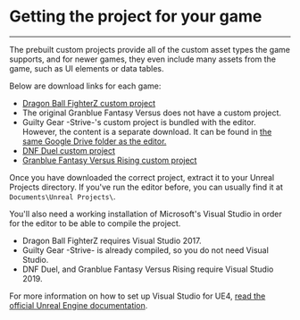 # Getting the project for your game

<hr>

The prebuilt custom projects provide all of the custom asset types the game supports, and for newer games, they even include many assets from the game, such as UI elements or data tables. 

Below are download links for each game:

- [Dragon Ball FighterZ custom project](https://drive.google.com/file/d/1-wjbe0aE4Xs8S7AunSB0XtAE-sSZsOnW/view?usp=sharing)
- The original Granblue Fantasy Versus does not have a custom project.
- Guilty Gear -Strive-'s custom project is bundled with the editor. However, the content is a separate download. It can be found in [the same Google Drive folder as the editor.](https://drive.google.com/drive/u/0/folders/16hIM2Gy7V2Vcc3cpj10nY4emUhqmJwd7)
- [DNF Duel custom project](https://1drv.ms/u/s!ApT7KvOr_B0hgY3rUBgqs787KHi5_iY?e=xKuxrI)
- [Granblue Fantasy Versus Rising custom project](https://drive.google.com/file/d/1aA1WYxkxpOUpNqSi5kANLUhh4Ja7A_4l/view?usp=drive_link)

Once you have downloaded the correct project, extract it to your Unreal Projects directory. If you've run the editor before, you can usually find it at `Documents\Unreal Projects\`.

You'll also need a working installation of Microsoft's Visual Studio in order for the editor to be able to compile the project.

- Dragon Ball FighterZ requires Visual Studio 2017.
- Guilty Gear -Strive- is already compiled, so you do not need Visual Studio.
- DNF Duel, and Granblue Fantasy Versus Rising require Visual Studio 2019.

For more information on how to set up Visual Studio for UE4, [read the official Unreal Engine documentation](https://docs.unrealengine.com/4.26/en-US/ProductionPipelines/DevelopmentSetup/VisualStudioSetup/).
